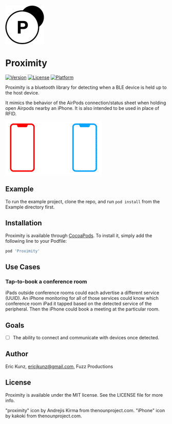 ![proximity logo](images/logo_120.png)
# Proximity

[![Version](https://img.shields.io/cocoapods/v/Proximity.svg?style=flat)](https://cocoapods.org/pods/Proximity)
[![License](https://img.shields.io/cocoapods/l/Proximity.svg?style=flat)](https://cocoapods.org/pods/Proximity)
[![Platform](https://img.shields.io/cocoapods/p/Proximity.svg?style=flat)](https://cocoapods.org/pods/Proximity)

Proximity is a bluetooth library for detecting when a BLE device is held up to the host device. 

It mimics the behavior of the AirPods connection/status sheet when holding open Airpods nearby an iPhone. It is also intended to be used in place of RFID.

![proximity demo animation](images/proximity_animation_300.gif)

## Example

To run the example project, clone the repo, and run `pod install` from the Example directory first.

## Installation

Proximity is available through [CocoaPods](https://cocoapods.org). To install
it, simply add the following line to your Podfile:

```ruby
pod 'Proximity'
```

## Use Cases

### Tap-to-book a conference room
iPads outside conference rooms could each advertise a different service (UUID). An iPhone monitoring for all of those services could know which conference room iPad it tapped based on the detected service of the peripheral. Then the iPhone could book a meeting at the particular room.

## Goals

- [ ] The ability to connect and communicate with devices once detected.

## Author

Eric Kunz, ericjkunz@gmail.com, Fuzz Productions

## License

Proximity is available under the MIT license. See the LICENSE file for more info.

"proximity" icon by Andrejis Kirma from thenounproject.com.
"iPhone" icon by kakoki from thenounproject.com.